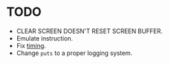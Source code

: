 # TODO

- CLEAR SCREEN DOESN'T RESET SCREEN BUFFER.
- Emulate instruction.
- Fix [timing](https://tobiasvl.github.io/blog/write-a-chip-8-emulator/#timing).
- Change `puts` to a proper logging system.

